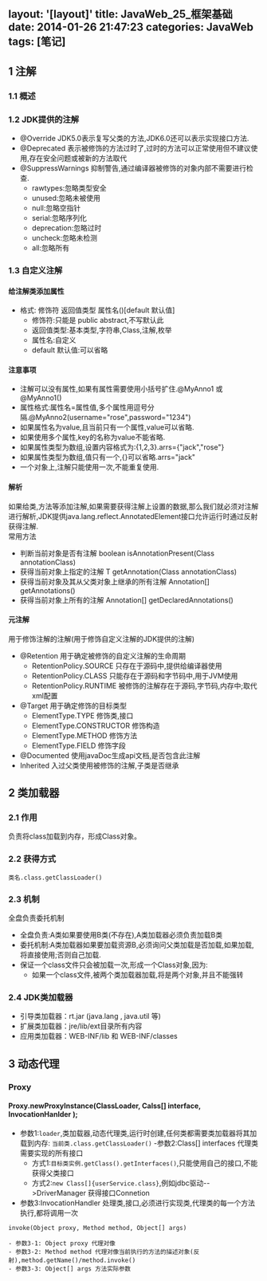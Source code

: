 layout: '[layout]'
title: JavaWeb_25_框架基础
date: 2014-01-26 21:47:23
categories: JavaWeb
tags: [笔记]
---
## 1 注解
### 1.1 概述
### 1.2 JDK提供的注解
- @Override JDK5.0表示复写父类的方法,JDK6.0还可以表示实现接口方法.
- @Deprecated   表示被修饰的方法过时了,过时的方法可以正常使用但不建议使用,存在安全问题或被新的方法取代
- @SuppressWarnings 抑制警告,通过编译器被修饰的对象内部不需要进行检查.
    - rawtypes:忽略类型安全
    - unused:忽略未被使用
    - null:忽略空指针
    - serial:忽略序列化
    - deprecation:忽略过时
    - uncheck:忽略未检测
    - all:忽略所有

### 1.3 自定义注解
#### 给注解类添加属性
- 格式: 修饰符 返回值类型 属性名()[default 默认值]
    - 修饰符:只能是 public abstract,不写默认此
    - 返回值类型:基本类型,字符串,Class,注解,枚举
    - 属性名:自定义
    - default   默认值:可以省略

#### 注意事项
- 注解可以没有属性,如果有属性需要使用小括号扩住.@MyAnno1 或 @MyAnno1()
- 属性格式:属性名=属性值,多个属性用逗号分隔.@MyAnno2(username="rose",password="1234")
- 如果属性名为value,且当前只有一个属性,value可以省略.
- 如果使用多个属性,key的名称为value不能省略.
- 如果属性类型为数组,设置内容格式为:{1,2,3}.arrs={"jack","rose"}
- 如果属性类型为数组,值只有一个,{}可以省略.arrs="jack"
- 一个对象上,注解只能使用一次,不能重复使用.

#### 解析
如果给类,方法等添加注解,如果需要获得注解上设置的数据,那么我们就必须对注解进行解析,JDK提供java.lang.reflect.AnnotatedElement接口允许运行时通过反射获得注解.<br/>
常用方法
- 判断当前对象是否有注解    boolean isAnnotationPresent(Class annotationClass)
- 获得当前对象上指定的注解  T getAnnotation(Class<T> annotationClass)
- 获得当前对象及其从父类对象上继承的所有注解    Annotation[] getAnnotations()
- 获得当前对象上所有的注解  Annotation[] getDeclaredAnnotations()

#### 元注解
用于修饰注解的注解(用于修饰自定义注解的JDK提供的注解)
- @Retention    用于确定被修饰的自定义注解的生命周期
    - RetentionPolicy.SOURCE 只存在于源码中,提供给编译器使用 
    - RetentionPolicy.CLASS 只能存在于源码和字节码中,用于JVM使用
    - RetentionPolicy.RUNTIME   被修饰的注解存在于源码,字节码,内存中;取代xml配置
- @Target   用于确定修饰的目标类型
    - ElementType.TYPE  修饰类,接口
    - ElementType.CONSTRUCTOR   修饰构造
    - ElementType.METHOD    修饰方法
    - ElementType.FIELD 修饰字段
- @Documented   使用javaDoc生成api文档,是否包含此注解
- Inherited 入过父类使用被修饰的注解,子类是否继承

## 2 类加载器
### 2.1 作用
负责将class加载到内存，形成Class对象。

### 2.2 获得方式

`类名.class.getClassLoader()`

### 2.3 机制
全盘负责委托机制
- 全盘负责:A类如果要使用B类(不存在),A类加载器必须负责加载B类
- 委托机制:A类加载器如果要加载资源B,必须询问父类加载是否加载,如果加载,将直接使用;否则自己加载.
- 保证一个class文件只会被加载一次,形成一个Class对象,因为:
    - 如果一个class文件,被两个类加载器加载,将是两个对象,并且不能强转

### 2.4 JDK类加载器
- 引导类加载器：rt.jar   (java.lang , java.util 等)
- 扩展类加载器：jre/lib/ext目录所有内容
- 应用类加载器：WEB-INF/lib  和  WEB-INF/classes

## 3 动态代理
### Proxy
#### Proxy.newProxyInstance(ClassLoader, Calss[] interface, InvocationHanlder );
- 参数1:`loader`,类加载器,动态代理类,运行时创建,任何类都需要类加载器将其加载到内存:
`当前类.class.getClassLoader()`
-参数2:Class[] interfaces 代理类需要实现的所有接口
    - 方式1:`目标类实例.getClass().getInterfaces()`,只能使用自己的接口,不能获得父类接口
    - 方式2:`new Class[]{userService.class}`,例如jdbc驱动-->DriverManager 获得接口Connetion
- 参数3:InvocationHandler 处理类,接口,必须进行实现类,代理类的每一个方法执行,都将调用一次
```
invoke(Object proxy, Method method, Object[] args)
```
    - 参数3-1: Object proxy 代理对像
    - 参数3-2: Method method 代理对像当前执行的方法的描述对象(反射),method.getName()/method.invoke()
    - 参数3-3: Object[] args 方法实际参数
